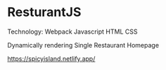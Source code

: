 # ResturantJS
Technology:
Webpack 
Javascript 
HTML 
CSS 



Dynamically rendering Single Restaurant Homepage

https://spicyisland.netlify.app/
